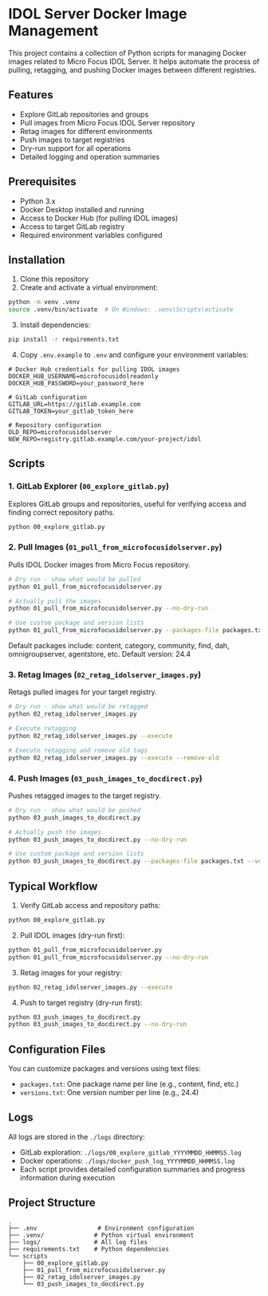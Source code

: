# IDOL Server Docker Image Management

This project contains a collection of Python scripts for managing Docker images related to Micro Focus IDOL Server. It helps automate the process of pulling, retagging, and pushing Docker images between different registries.

## Features

- Explore GitLab repositories and groups
- Pull images from Micro Focus IDOL Server repository
- Retag images for different environments
- Push images to target registries
- Dry-run support for all operations
- Detailed logging and operation summaries

## Prerequisites

- Python 3.x
- Docker Desktop installed and running
- Access to Docker Hub (for pulling IDOL images)
- Access to target GitLab registry
- Required environment variables configured

## Installation

1. Clone this repository
2. Create and activate a virtual environment:

```bash
python -m venv .venv
source .venv/bin/activate  # On Windows: .venv\Scripts\activate
```

3. Install dependencies:

```bash
pip install -r requirements.txt
```

4. Copy `.env.example` to `.env` and configure your environment variables:

```env
# Docker Hub credentials for pulling IDOL images
DOCKER_HUB_USERNAME=microfocusidolreadonly
DOCKER_HUB_PASSWORD=your_password_here

# GitLab configuration
GITLAB_URL=https://gitlab.example.com
GITLAB_TOKEN=your_gitlab_token_here

# Repository configuration
OLD_REPO=microfocusidolserver
NEW_REPO=registry.gitlab.example.com/your-project/idol
```

## Scripts

### 1. GitLab Explorer (`00_explore_gitlab.py`)
Explores GitLab groups and repositories, useful for verifying access and finding correct repository paths.

```bash
python 00_explore_gitlab.py
```

### 2. Pull Images (`01_pull_from_microfocusidolserver.py`)
Pulls IDOL Docker images from Micro Focus repository.

```bash
# Dry run - show what would be pulled
python 01_pull_from_microfocusidolserver.py

# Actually pull the images
python 01_pull_from_microfocusidolserver.py --no-dry-run

# Use custom package and version lists
python 01_pull_from_microfocusidolserver.py --packages-file packages.txt --versions-file versions.txt
```

Default packages include: content, category, community, find, dah, omnigroupserver, agentstore, etc.
Default version: 24.4

### 3. Retag Images (`02_retag_idolserver_images.py`)
Retags pulled images for your target registry.

```bash
# Dry run - show what would be retagged
python 02_retag_idolserver_images.py

# Execute retagging
python 02_retag_idolserver_images.py --execute

# Execute retagging and remove old tags
python 02_retag_idolserver_images.py --execute --remove-old
```

### 4. Push Images (`03_push_images_to_docdirect.py`)
Pushes retagged images to the target registry.

```bash
# Dry run - show what would be pushed
python 03_push_images_to_docdirect.py

# Actually push the images
python 03_push_images_to_docdirect.py --no-dry-run

# Use custom package and version lists
python 03_push_images_to_docdirect.py --packages-file packages.txt --versions-file versions.txt
```

## Typical Workflow

1. Verify GitLab access and repository paths:
```bash
python 00_explore_gitlab.py
```

2. Pull IDOL images (dry-run first):
```bash
python 01_pull_from_microfocusidolserver.py
python 01_pull_from_microfocusidolserver.py --no-dry-run
```

3. Retag images for your registry:
```bash
python 02_retag_idolserver_images.py --execute
```

4. Push to target registry (dry-run first):
```bash
python 03_push_images_to_docdirect.py
python 03_push_images_to_docdirect.py --no-dry-run
```

## Configuration Files

You can customize packages and versions using text files:

- `packages.txt`: One package name per line (e.g., content, find, etc.)
- `versions.txt`: One version number per line (e.g., 24.4)

## Logs

All logs are stored in the `./logs` directory:

- GitLab exploration: `./logs/00_explore_gitlab_YYYYMMDD_HHMMSS.log`
- Docker operations: `./logs/docker_push_log_YYYYMMDD_HHMMSS.log`
- Each script provides detailed configuration summaries and progress information during execution

## Project Structure

```
.
├── .env                 # Environment configuration
├── .venv/              # Python virtual environment
├── logs/               # All log files
├── requirements.txt    # Python dependencies
└── scripts
    ├── 00_explore_gitlab.py
    ├── 01_pull_from_microfocusidolserver.py
    ├── 02_retag_idolserver_images.py
    └── 03_push_images_to_docdirect.py
```